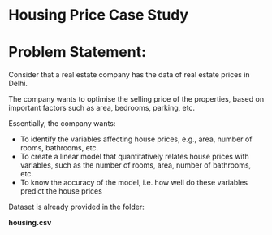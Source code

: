 
# Housing Price Case Study

# Problem Statement:

Consider that a real estate company has the data of real estate prices in Delhi. 

The company wants to optimise the selling price of the properties, based on important factors such as area, bedrooms, parking, etc.

 

Essentially, the company wants:

* To identify the variables affecting house prices, e.g., area, number of rooms, bathrooms, etc.
* To create a linear model that quantitatively relates house prices with variables, such as the number of rooms, area, number of bathrooms, etc.
* To know the accuracy of the model, i.e. how well do these variables predict the house prices




Dataset is already provided in the folder: 

**housing.csv**

